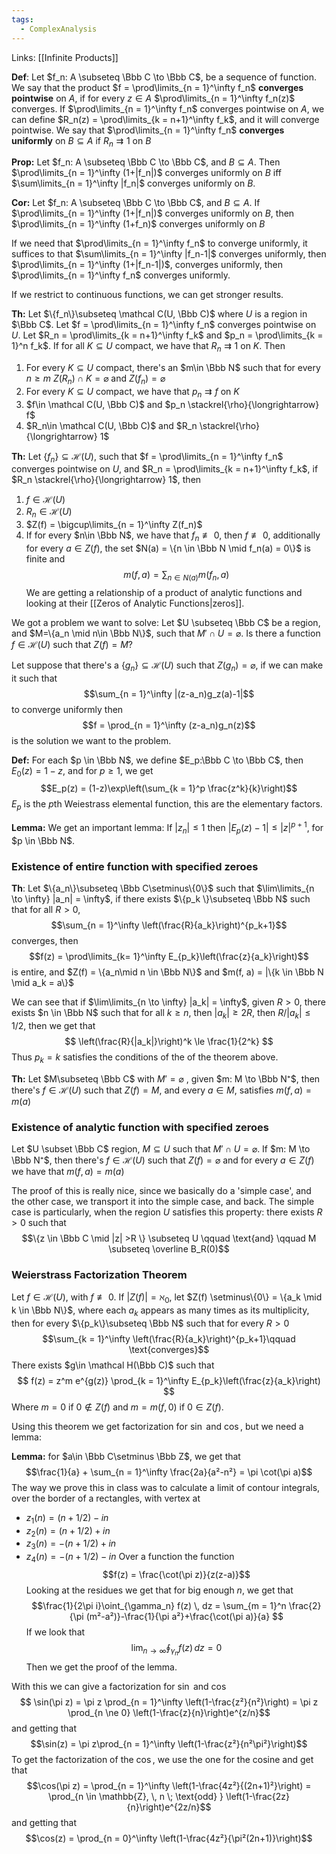 ```yaml
---
tags:
  - ComplexAnalysis
---
```

Links: [[Infinite Products]]

**Def**: Let $f_n: A \subseteq \Bbb C \to \Bbb C$, be a sequence of function. We say that the product $f = \prod\limits_{n = 1}^\infty f_n$  **converges pointwise** on $A$, if for every $z\in A$ $\prod\limits_{n = 1}^\infty f_n(z)$ converges. If $\prod\limits_{n = 1}^\infty f_n$ converges pointwise on $A$, we can define $R_n(z) = \prod\limits_{k = n+1}^\infty f_k$, and it will converge pointwise. We say that $\prod\limits_{n = 1}^\infty f_n$ **converges uniformly** on $B\subseteq A$ if $R_n \rightrightarrows 1$ on $B$

**Prop:** Let $f_n: A \subseteq \Bbb C \to \Bbb C$, and $B\subseteq A$. Then $\prod\limits_{n = 1}^\infty (1+|f_n|)$  converges uniformly on $B$ iff $\sum\limits_{n = 1}^\infty |f_n|$ converges uniformly on $B$. 

**Cor:** Let $f_n: A \subseteq \Bbb C \to \Bbb C$, and $B\subseteq A$. If $\prod\limits_{n = 1}^\infty (1+|f_n|)$ converges uniformly on $B$, then $\prod\limits_{n = 1}^\infty (1+f_n)$ converges uniformly on $B$

If we need that $\prod\limits_{n = 1}^\infty f_n$ to converge uniformly, it suffices to that $\sum\limits_{n = 1}^\infty |f_n-1|$ converges uniformly, then $\prod\limits_{n = 1}^\infty (1+|f_n-1|)$, converges uniformly, then $\prod\limits_{n = 1}^\infty f_n$ converges uniformly.

If we restrict to continuous functions, we can get stronger results.

**Th:** Let $\{f_n\}\subseteq \mathcal C(U, \Bbb C)$ where $U$ is a region in $\Bbb C$.  Let $f = \prod\limits_{n = 1}^\infty f_n$ converges pointwise on $U$. Let $R_n = \prod\limits_{k = n+1}^\infty f_k$  and $p_n = \prod\limits_{k = 1}^n f_k$. If for all $K \subseteq U$ compact, we have that $R_n \rightrightarrows 1$ on $K$. Then 
1. For every $K \subseteq U$ compact, there's an $m\in \Bbb N$ such that for every $n \ge m$ $Z(R_n) \cap K = \varnothing$ and $Z(f_n) = \varnothing$ 
2.  For every $K \subseteq U$ compact, we have that $p_n \rightrightarrows f$ on $K$
3. $f\in \mathcal C(U, \Bbb C)$ and $p_n \stackrel{\rho}{\longrightarrow} f$ 
4. $R_n\in \mathcal C(U, \Bbb C)$ and $R_n \stackrel{\rho}{\longrightarrow} 1$ 

**Th:** Let $\{f_n\}\subseteq \mathcal H(U)$, such that $f = \prod\limits_{n = 1}^\infty f_n$ converges pointwise on $U$, and $R_n = \prod\limits_{k = n+1}^\infty f_k$, if $R_n \stackrel{\rho}{\longrightarrow} 1$, then 
1. $f\in \mathcal H(U)$
2. $R_n \in \mathcal H(U)$ 
3. $Z(f) = \bigcup\limits_{n = 1}^\infty Z(f_n)$
4. If for every $n\in \Bbb N$, we have that $f_n \not \equiv 0$, then $f \not \equiv 0$, additionally for every $a\in Z(f)$, the set $N(a) = \{n \in \Bbb N \mid f_n(a) = 0\}$ is finite and $$m(f, a) = \sum_{n \in N(a)} m(f_n, a)$$
We are getting a relationship of a product of analytic functions and looking at  their [[Zeros of Analytic Functions|zeros]]. 

We got a problem we want to solve:
Let $U \subseteq \Bbb C$ be a region, and $M=\{a_n \mid n\in \Bbb N\}$, such that $M' \cap U = \varnothing$. Is there a function $f\in \mathcal H(U)$ such that $Z(f) = M$? 

Let suppose that there's a $\{g_n\}\subseteq \mathcal H(U)$ such that $Z(g_n) = \varnothing$,  if we can make it such that $$\sum_{n = 1}^\infty |(z-a_n)g_z(a)-1|$$
to converge uniformly then $$f = \prod_{n = 1}^\infty (z-a_n)g_n(z)$$ is the solution we want to the problem. 

**Def:** For each $p \in \Bbb N$, we define $E_p:\Bbb C \to \Bbb C$, then $E_0(z) = 1-z$, and for $p \ge 1$, we get
$$E_p(z) = (1-z)\exp\left(\sum_{k = 1}^p \frac{z^k}{k}\right)$$
$E_p$ is the $p$th Weiestrass elemental function, this are the elementary factors.

**Lemma:** We get an important lemma: If $|z_n| \le 1$ then $|E_p(z) -1| \le |z|^{p+1}$, for $p \in \Bbb N$. 

### Existence of entire function with specified zeroes
**Th**: Let $\{a_n\}\subseteq \Bbb C\setminus\{0\}$ such that $\lim\limits_{n \to \infty} |a_n| = \infty$, if there exists $\{p_k \}\subseteq \Bbb N$ such that for all $R>0$, 
$$\sum_{n = 1}^\infty \left(\frac{R}{a_k}\right)^{p_k+1}$$converges, then $$f(z) = \prod\limits_{k= 1}^\infty E_{p_k}\left(\frac{z}{a_k}\right)$$ is entire, and $Z(f) = \{a_n\mid n \in \Bbb N\}$ and $m(f, a) = |\{k \in \Bbb N \mid a_k = a\}$

We can see that if $\lim\limits_{n \to \infty} |a_k| = \infty$, given $R>0$, there exists $n \in \Bbb N$ such that for all $k\ge n$, then $|a_k| \ge 2R$, then $R/|a_k| \le 1/2$, then we get that 
$$
\left(\frac{R}{|a_k|}\right)^k \le \frac{1}{2^k}
$$Thus $p_k = k$ satisfies the conditions of the of the theorem above.

**Th:** Let $M\subseteq \Bbb C$ with $M' = \varnothing$ , given $m: M \to \Bbb N⁺$, then there's $f\in \mathcal H(U)$ such that $Z(f) = M$, and every $a\in M$,  satisfies $m(f, a) = m(a)$

### Existence of analytic function with specified zeroes
Let $U \subset \Bbb C$ region, $M \subseteq U$ such that $M' \cap U = \varnothing$. If $m: M \to \Bbb N⁺$, then there's $f\in \mathcal H(U)$ such that $Z(f) = \varnothing$ and for every $a\in Z(f)$ we have that $m(f, a) = m(a)$ 

The proof of this is really nice, since we basically do a 'simple case', and the other case, we transport it into the simple case, and back. The simple case is particularly, when the region $U$ satisfies this property: there exists $R>0$ such that $$\{z \in \Bbb C \mid |z| >R \} \subseteq U \qquad \text{and} \qquad M \subseteq \overline B_R(0)$$
### Weierstrass Factorization Theorem
Let $f\in \mathcal H(U)$, with $f\not\equiv 0$. If $|Z(f)| = \aleph_0$, let $Z(f) \setminus\{0\} = \{a_k \mid k \in \Bbb N\}$, where each $a_k$ appears as many times as its multiplicity, then for every $\{p_k\}\subseteq \Bbb N$ such that for every $R>0$
$$\sum_{k = 1}^\infty \left(\frac{R}{a_k}\right)^{p_k+1}\qquad \text{converges}$$
There exists $g\in \mathcal H(\Bbb C)$ such that 
$$
f(z) = z^m e^{g(z)} \prod_{k = 1}^\infty E_{p_k}\left(\frac{z}{a_k}\right)
$$
Where $m =0$ if $0 \not \in Z(f)$ and $m = m(f, 0)$ if $0 \in Z(f)$. 

Using this theorem we get factorization for $\sin$ and $\cos$, but we need a lemma:

**Lemma:** for $a\in \Bbb C\setminus \Bbb Z$, we get that $$\frac{1}{a} + \sum_{n = 1}^\infty \frac{2a}{a²-n²} = \pi \cot(\pi a)$$
The way we prove this in class was to calculate a limit of contour integrals, over the border of a rectangles, with vertex at
- $z_1(n) = (n +1/2)-in$
- $z_2(n) =(n+1/2) +in$
- $z_3(n) = -(n+1/2) +in$
- $z_4(n) = -(n+1/2) -in$
Over a function the function
$$f(z) = \frac{\cot(\pi z)}{z(z-a)}$$
Looking at the residues we get that for big enough $n$, we get that $$\frac{1}{2\pi i}\oint_{\gamma_n} f(z) \, dz  = \sum_{m = 1}^n \frac{2}{\pi (m²-a²)}-\frac{1}{\pi a²}+\frac{\cot(\pi a)}{a} $$If we look that $$\lim_{n \to \infty} \oint_{\gamma_n}f(z)\, dz =0$$Then we get the proof of the lemma.

With this we can give a factorization for $\sin$ and $\cos$ $$ \sin(\pi z) = \pi z \prod_{n = 1}^\infty \left(1-\frac{z²}{n²}\right) = \pi z \prod_{n \ne 0} \left(1-\frac{z}{n}\right)e^{z/n}$$ and getting that $$\sin(z) = \pi z\prod_{n = 1}^\infty \left(1-\frac{z²}{n²\pi²}\right)$$ To get the factorization of the $\cos$, we use the one for the cosine and get that $$\cos(\pi z) = \prod_{n = 1}^\infty \left(1-\frac{4z²}{(2n+1)²}\right) = \prod_{n \in \mathbb{Z}, \, n \; \text{odd} } \left(1-\frac{2z}{n}\right)e^{2z/n}$$
and getting that $$\cos(z) = \prod_{n = 0}^\infty \left(1-\frac{4z²}{\pi²(2n+1)}\right)$$